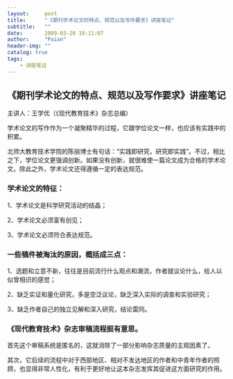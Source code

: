 ```yaml
---
layout:     post
title:      "《期刊学术论文的特点、规范以及写作要求》讲座笔记"
subtitle:   ""
date:       2009-03-20 19:11:07
author:     "Paian"
header-img: ""
catalog: true
tags:
    - 讲座笔记
---
```


## 《期刊学术论文的特点、规范以及写作要求》讲座笔记

主讲人：王学优（《现代教育技术》杂志总编）

学术论文的写作作为一个凝聚精华的过程，它跟学位论文一样，也应该有实践中的积累。

北师大教育技术学院的陈丽博士有句话：“实践即研究，研究即实践”。不过，相比之下，学位论文更强调创新。如果没有创新，就很难使一篇论文成为合格的学术论文。除此之外，学术论文还得遵循一定的表达规范。

### 学术论文的特征：

1、学术论文是科学研究活动的结晶；

2、学术论文必须富有创见；

3、学术论文必须符合表达规范。

### 一些稿件被淘汰的原因，概括成三点：

1、选题和立意不新，往往是目前流行什么观点和潮流，作者就议论什么，给人以似曾相识的感觉；

2、缺乏实证和量化研究，多是空泛议论，缺乏深入实际的调查和实验研究；

3、缺乏作者自己的独立见解和深入研究，结论雷同。

### 《现代教育技术》杂志审稿流程挺有意思。

首先这个审稿系统是匿名的，这就消除了一部分影响杂志质量的主观因素了。

其次，它后续的流程中对于西部地区、相对不发达地区的作者和中青年作者的照顾，也显得非常人性化，有利于更好地让这本杂志发挥其促进这方面研究的作用。
